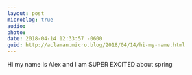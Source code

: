 ```yaml
---
layout: post
microblog: true
audio: 
photo: 
date: 2018-04-14 12:33:57 -0600
guid: http://aclaman.micro.blog/2018/04/14/hi-my-name.html
---
```

Hi my name is Alex and I am SUPER EXCITED about spring
